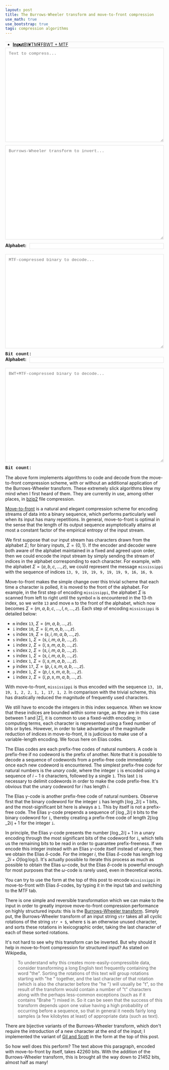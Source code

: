 ```yaml
---
layout: post
title: The Burrows-Wheeler transform and move-to-front compression
use_math: true
use_bootstrap: true
tags: compression algorithms
---
```


<style type="text/css">
.bitContent {
  display: inline;
  }
.bitCount {
  display: inline;
 	    font-family: Monaco, Menlo, Consolas, "Courier New", DotumChe, monospace;
  }
.bitCountLabel {
  font-weight: 700;
    display: inline;
      padding-right: 10px;
      }
.alphabetContent {
  display: table-cell;
    width: 100%;
      border: 1px solid #e1e1e1;
        margin-bottom: 16px;
		    font-family: Monaco, Menlo, Consolas, "Courier New", DotumChe, monospace;
	}
.alphabet {
  display: table;
    width: 100%;
    }
label {
  font-weight: 700;
    display: table-cell;
      width: 1px;
        padding-right: 10px;
	}
textarea {
  width: 100%;
    display: block;
      height: 300px;
        border: 1px solid #e1e1e1;
	  margin: 0 0 10px;
	    padding: 10px;
	    font-family: Monaco, Menlo, Consolas, "Courier New", DotumChe, monospace;
	    }
.tab-pane {
  min-height: 300px;
  }
.nav-tabs {
  margin: 19px 0px 18px;
    visibility: visible;
      border-bottom: 1px solid #ddd;
      }
.nav-tabs > li.active {
  font-weight: 700;
  }
.nav-tabs > li {
  float: left;
    margin-bottom: -1px;
    }
.tab-content {
  margin-bottom: 10px;
  }
</style>
<ul class="nav nav-tabs">
<li class="active"><a data-toggle="tab" href="#inputContents">Input</a></li>
<li><a data-toggle="tab" href="#bwtContents">BWT</a></li>
<li><a data-toggle="tab" href="#mtfContents">MTF</a></li>
<li><a data-toggle="tab" href="#bwtmtfContents">BWT + MTF</a></li>
</ul>
<div class="tab-content">
<div id="inputContents" class="tab-pane active">
<textarea id="input" placeholder="Text to compress..."></textarea>
</div>
<div id="bwtContents" class="tab-pane">
<textarea id="bwt" placeholder="Burrows-Wheeler transform to invert..."></textarea>
</div>
<div id="mtfContents" class="tab-pane">
<div class="alphabet">
<label for="mtfSigma">Alphabet: </label>
<input class="alphabetContent" type="text" id="mtfSigma">
</div>
<textarea id="mtf" placeholder="MTF-compressed binary to decode..."></textarea>
<div class="bitCount">
<div class="bitCountLabel">Bit count: </div><div class="bitContent" id="mtfCount"></div>
</div>
</div>
<div id="bwtmtfContents" class="tab-pane">
<div class="alphabet">
<label for="bwtmtfSigma">Alphabet: </label>
<input class="alphabetContent" type="text" id="bwtmtfSigma">
</div>
<textarea id="bwtmtf" placeholder="BWT+MTF-compressed binary to decode..."></textarea>
<div class="bitCount">
<div class="bitCountLabel">Bit count: </div><div class="bitContent" id="bwtmtfCount"></div>
</div>
</div>
</div>
<script type="text/javascript" src="/assets/2019-08-08-burrows-wheeler/bwt.js"></script>

The above form implements algorithms to code and decode from the
move-to-front compression scheme, with or without an additional
application of the Burrows-Wheeler transform. These extremely slick
algorithms blew my mind when I first heard of them. They are currently
in use, among other places, in
[bzip2](https://en.wikipedia.org/wiki/Bzip2) file compression.

[Move-to-front](https://en.wikipedia.org/wiki/Move-to-front_transform)
is a natural and elegant compression scheme for encoding streams of
data into a binary sequence, which performs particularly well when its
input has many repetitions. In general, move-to-front is optimal in
the sense that the length of its output sequence asymptotically
attains at most a constant factor of the empirical entropy of the
input stream.

We first suppose that our input stream has characters drawn from the
alphabet $\Sigma$; for binary inputs, $\Sigma = \{0, 1\}$. If the
encoder and decoder were both aware of the alphabet maintained in a
fixed and agreed upon order, then we could encode the input stream by
simply sending the stream of indices in the alphabet corresponding to
each character. For example, with the alphabet $\Sigma = (a, b, c,
\dots, z)$, we could represent the message `mississippi` with the
sequence of indices `13, 9, 19, 19, 9, 19, 19, 9, 16, 16,
9`.

Move-to-front makes the simple change over this trivial scheme that
each time a character is polled, it is moved to the front of the
alphabet. For example, in the first step of encoding `mississippi`,
the alphabet $\Sigma$ is scanned from left to right until the symbol
`m` is encountered in the 13-th index, so we write `13` and move `m`
to the front of the alphabet, which now becomes $\Sigma = (m, a, b, c,
\dots, l, n, \dots, z)$. Each step of encoding `mississippi` is
detailed below:

* `m` index `13`, $\Sigma = (m, a, b, \dots, z)$.
* `i` index `10`, $\Sigma = (i, m, a, b, \dots, z)$.
* `s` index `19`, $\Sigma = (s, i, m, a, b, \dots, z)$.
* `s` index `1`, $\Sigma = (s, i, m, a, b, \dots, z)$.
* `i` index `2`, $\Sigma = (i, s, m, a, b, \dots, z)$.
* `s` index `2`, $\Sigma = (s, i, m, a, b, \dots, z)$.
* `s` index `1`, $\Sigma = (s, i, m, a, b, \dots, z)$.
* `i` index `1`, $\Sigma = (i, s, m, a, b, \dots, z)$.
* `p` index `17`, $\Sigma = (p, i, s, m, a, b, \dots, z)$.
* `p` index `1`, $\Sigma = (p, i, s, m, a, b, \dots, z)$.
* `i` index `2`, $\Sigma = (i, p, s, m, a, b, \dots, z)$.

With move-to-front, `mississippi` is thus encoded with the sequence
`13, 10, 19, 1, 2, 2, 1, 1, 17, 1, 2`. In comparison with the trivial
scheme, this has drastically reduced the magnitude of frequently used
characters.

We still have to encode the integers in this index sequence. When we
know that these indices are bounded within some range, as they are in
this case between $1$ and $|\Sigma|$, it is common to use a
fixed-width encoding; in computing terms, each character is
represented using a fixed number of bits or bytes. However, in order
to take advantage of the magnitude reduction of indices in
move-to-front, it is judicious to make use of a variable-length
encoding. We focus here on Elias codes.

The Elias codes are each prefix-free codes of natural numbers. A code
is prefix-free if no codeword is the prefix of another. Note that it
is possible to decode a sequence of codewords from a prefix-free code
immediately once each new codeword is encountered. The simplest
prefix-free code for natural numbers is the *unary code*, where the
integer `i` is encoded using a sequence of $i - 1$ `0` characters,
followed by a single `1`. This last `1` is necessary to delimit
codewords in order to make the code prefix-free. It's obvious that the
unary codeword for $i$ has length $i$.

The Elias $\gamma$-code is another prefix-free code of natural
numbers. Observe first that the binary codeword for the integer `i`
has length $\lfloor \log\_2 i \rfloor + 1$ bits, and the
most-significant bit here is always a `1`. This by itself is not a
prefix-free code. The Elias $\gamma$-code prepends a sequence of
$\lfloor \log\_2 i \rfloor$ `0` bits to the binary codeword for `i`,
thereby creating a prefix-free code of length $2 \lfloor \log\_2 i
\rfloor + 1$ for the integer `i`.

In principle, the Elias $\gamma$-code presents the number $\lfloor
\log\_2 i \rfloor + 1$ in a unary encoding through the most
significant bits of the codeword for `i`, which tells us the remaining
bits to be read in order to guarantee prefix-freeness. If we encode
this integer instead with an Elias $\gamma$-code itself instead of
unary, then we obtain the Elias $\delta$-code. For the integer $i$,
the Elias $\delta$-code has length $\log\_2 i + O(\log \log i)$. It's
actually possible to iterate this process as much as possible to
obtain the Elias $\omega$-code, but the Elias $\delta$-code is
powerful enough for most purposes that the $\omega$-code is rarely
used, even in theoretical works.

You can try to use the form at the top of this post to encode
`mississippi` in move-to-front with Elias $\delta$-codes, by typing it
in the input tab and switching to the MTF tab.

There is one simple and reversible transformation which we can make to
the input in order to greatly improve move-to-front compression
performance on highly structured inputs: this is the [Burrows-Wheeler
transform](https://en.wikipedia.org/wiki/Burrows%E2%80%93Wheeler_transform). Simply
put, the Burrows-Wheeler transform of an input string `str` takes all
all cyclic rotations of the string `str + $`, where `$` is an
otherwise unused character, and sorts these rotations in lexicographic
order, taking the last character of each of these sorted
rotations.

It's not hard to see why this transform can be inverted. But why
should it help in move-to-front compression for structured input? As
stated on Wikipedia,
> To understand why this creates more-easily-compressible data, consider transforming a long English text frequently containing the word "the". Sorting the rotations of this text will group rotations starting with "he " together, and the last character of that rotation (which is also the character before the "he ") will usually be "t", so the result of the transform would contain a number of "t" characters along with the perhaps less-common exceptions (such as if it contains "Brahe ") mixed in. So it can be seen that the success of this transform depends upon one value having a high probability of occurring before a sequence, so that in general it needs fairly long samples (a few kilobytes at least) of appropriate data (such as text).

There are bijective variants of the Burrows-Wheeler transform, which
don't require the introduction of a new character at the end of the
input; I implemented the variant of [Gil and
Scott](http://bijective.dogma.net/00yyy.pdf) in the form at the top of
this post.

So how well does this perform? The text above this paragraph, encoded
with move-to-front by itself, takes 42260 bits. With the addition of
the Burrows-Wheeler transform, this is brought all the way down to
21452 bits, almost half as many!